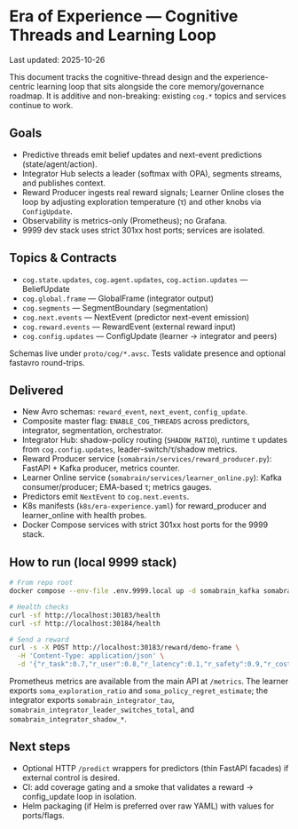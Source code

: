 # Era of Experience — Cognitive Threads and Learning Loop

Last updated: 2025-10-26

This document tracks the cognitive-thread design and the experience-centric learning loop that sits alongside the core memory/governance roadmap. It is additive and non-breaking: existing `cog.*` topics and services continue to work.

## Goals

- Predictive threads emit belief updates and next-event predictions (state/agent/action).
- Integrator Hub selects a leader (softmax with OPA), segments streams, and publishes context.
- Reward Producer ingests real reward signals; Learner Online closes the loop by adjusting exploration temperature (τ) and other knobs via `ConfigUpdate`.
- Observability is metrics-only (Prometheus); no Grafana.
- 9999 dev stack uses strict 301xx host ports; services are isolated.

## Topics & Contracts

- `cog.state.updates`, `cog.agent.updates`, `cog.action.updates` — BeliefUpdate
- `cog.global.frame` — GlobalFrame (integrator output)
- `cog.segments` — SegmentBoundary (segmentation)
- `cog.next.events` — NextEvent (predictor next-event emission)
- `cog.reward.events` — RewardEvent (external reward input)
- `cog.config.updates` — ConfigUpdate (learner → integrator and peers)

Schemas live under `proto/cog/*.avsc`. Tests validate presence and optional fastavro round-trips.

## Delivered

- New Avro schemas: `reward_event`, `next_event`, `config_update`.
- Composite master flag: `ENABLE_COG_THREADS` across predictors, integrator, segmentation, orchestrator.
- Integrator Hub: shadow-policy routing (`SHADOW_RATIO`), runtime τ updates from `cog.config.updates`, leader-switch/τ/shadow metrics.
- Reward Producer service (`somabrain/services/reward_producer.py`): FastAPI + Kafka producer, metrics counter.
- Learner Online service (`somabrain/services/learner_online.py`): Kafka consumer/producer; EMA-based τ; metrics gauges.
- Predictors emit `NextEvent` to `cog.next.events`.
- K8s manifests (`k8s/era-experience.yaml`) for reward_producer and learner_online with health probes.
- Docker Compose services with strict 301xx host ports for the 9999 stack.

## How to run (local 9999 stack)

```bash
# From repo root
docker compose --env-file .env.9999.local up -d somabrain_kafka somabrain_app somabrain_reward_producer somabrain_learner_online

# Health checks
curl -sf http://localhost:30183/health
curl -sf http://localhost:30184/health

# Send a reward
curl -s -X POST http://localhost:30183/reward/demo-frame \
  -H 'Content-Type: application/json' \
  -d '{"r_task":0.7,"r_user":0.8,"r_latency":0.1,"r_safety":0.9,"r_cost":0.05}'
```

Prometheus metrics are available from the main API at `/metrics`. The learner exports `soma_exploration_ratio` and `soma_policy_regret_estimate`; the integrator exports `somabrain_integrator_tau`, `somabrain_integrator_leader_switches_total`, and `somabrain_integrator_shadow_*`.

## Next steps

- Optional HTTP `/predict` wrappers for predictors (thin FastAPI facades) if external control is desired.
- CI: add coverage gating and a smoke that validates a reward → config_update loop in isolation.
- Helm packaging (if Helm is preferred over raw YAML) with values for ports/flags.
